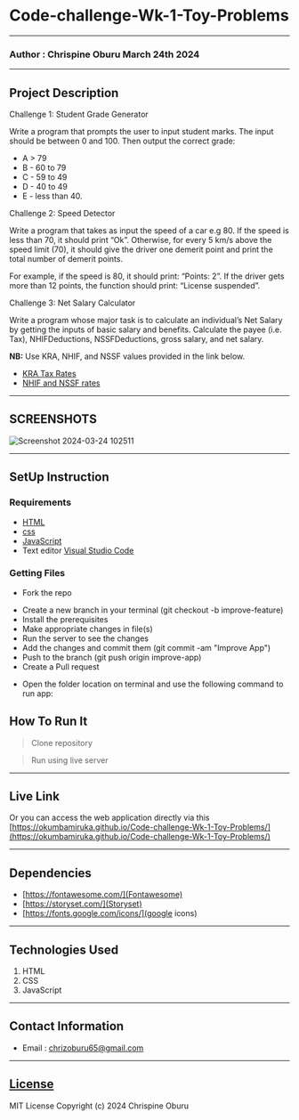 # Code-challenge-Wk-1-Toy-Problems
*****
### Author : Chrispine Oburu March 24th 2024
****
## Project Description
Challenge 1: Student Grade Generator

Write a program that prompts the user to input student marks. The input should be between 0 and 100. Then output the correct grade:

- A > 79
- B - 60 to 79
- C - 59 to 49
- D - 40 to 49
- E - less than 40.

Challenge 2: Speed Detector

Write a program that takes as input the speed of a car e.g 80. If the speed is less than 70, it should print “Ok”. Otherwise, for every 5 km/s above the speed limit (70), it should give the driver one demerit point and print the total number of demerit points.

For example, if the speed is 80, it should print: “Points: 2”. If the driver gets more than 12 points, the function should print: “License suspended”.

Challenge 3: Net Salary Calculator

Write a program whose major task is to calculate an individual’s Net Salary by getting the inputs of basic salary and benefits. Calculate the payee (i.e. Tax), NHIFDeductions, NSSFDeductions, gross salary, and net salary.

**NB:** Use KRA, NHIF, and NSSF values provided in the link below.

- [KRA Tax Rates](https://www.kra.go.ke/en/individual/calculate-tax/calculating-tax/paye)
- [NHIF and NSSF rates](https://www.aren.co.ke/payroll/taxrates.htm)
******

## SCREENSHOTS
![Screenshot 2024-03-24 102511](https://github.com/okumbamiruka/Code-challenge-Wk-1-Toy-Problems/assets/48215059/94241c42-b4cd-4910-a154-5fd1ca4e2ef7)


********
## SetUp Instruction
### Requirements
* [HTML](html.com)
* [css](https://www.w3.org/Style/CSS/Overview.en.html)
* [JavaScript](https://developer.mozilla.org/en-US/docs/Web/JavaScript)
* Text editor [Visual Studio Code](https://code.visualstudio.com/download)


### Getting Files
* Fork the repo
- Create a new branch in your terminal (git checkout -b improve-feature)
- Install the prerequisites
- Make appropriate changes in file(s)
- Run the server to see the changes
- Add the changes and commit them (git commit -am "Improve App")
- Push to the branch (git push origin improve-app)
- Create a Pull request
* Open the folder location on terminal and use the following command to run app:

## How To Run It
>  Clone repository

> Run using live server
*****
## Live Link
Or you can access the web application directly via this [https://okumbamiruka.github.io/Code-challenge-Wk-1-Toy-Problems/](https://okumbamiruka.github.io/Code-challenge-Wk-1-Toy-Problems/)
*****
## Dependencies
- [https://fontawesome.com/](Fontawesome)
- [https://storyset.com/](Storyset)
- [https://fonts.google.com/icons/](google icons)


*****
## Technologies Used
1. HTML
2. CSS
3. JavaScript
*****
## Contact Information
* Email : chrizoburu65@gmail.com
*****
## [License](LICENSE)
MIT License
Copyright (c) 2024 Chrispine Oburu